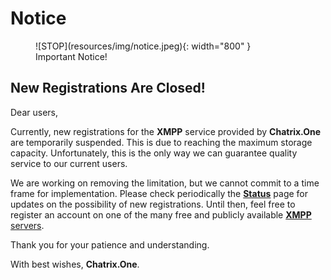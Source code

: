 # Notice
<figure markdown>
  ![STOP](resources/img/notice.jpeg){: width="800" }
  <figcaption>Important Notice!</figcaption>
</figure>

## New Registrations Are Closed!

Dear users,

Currently, new registrations for the **XMPP** service provided by **Chatrix.One** are temporarily suspended. This is due to reaching the maximum storage capacity. Unfortunately, this is the only way we can guarantee quality service to our current users.

We are working on removing the limitation, but we cannot commit to a time frame for implementation. Please check periodically the [**Status**](https://docs.chatrix.one/en/status/#account-registrations) page for updates on the possibility of new registrations. Until then, feel free to register an account on one of the many free and publicly available [**XMPP** servers](https://docs.chatrix.one/en/faq/#lists-of-free-xmpp-servers).

Thank you for your patience and understanding.

With best wishes, **Chatrix.One**.
